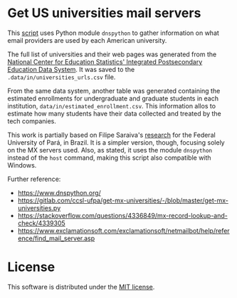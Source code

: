 # Get US universities mail servers

This [script](get-universities.ipynb) uses Python module `dnspython` to gather information on what email providers are used by each American university.

The full list of universities and their web pages was generated from the [National Center for Education Statistics' Integrated Postsecondary Education Data System](https://nces.ed.gov/ipeds/datacenter/Data.aspx). It was saved to the `.data/in/universities_urls.csv` file.

From the same data system, another table was generated containing the estimated enrollments for undergraduate and graduate students in each institution, `data/in/estimated_enrollment.csv`. This information allos to estimate how many students have their data collected and treated by the tech companies.

This work is partially based on Filipe Saraiva's [research](https://gitlab.com/ccsl-ufpa/get-mx-universities/-/blob/master/get-mx-universities.py) for the Federal University of Pará, in Brazil. It is a simpler version, though, focusing solely on the MX servers used. Also, as stated, it uses the module `dnspython` instead of the `host` command, making this script also compatible with Windows.

Further reference:
* https://www.dnspython.org/
* https://gitlab.com/ccsl-ufpa/get-mx-universities/-/blob/master/get-mx-universities.py
* https://stackoverflow.com/questions/4336849/mx-record-lookup-and-check/4339305
* https://www.exclamationsoft.com/exclamationsoft/netmailbot/help/reference/find_mail_server.asp    

# License

This software is distributed under the [MIT license](LICENSE).